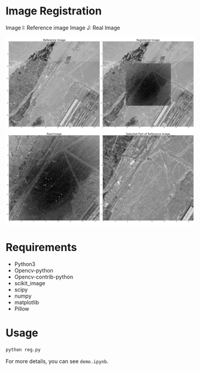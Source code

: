 # Image Registration
Image I: Reference image
Image J: Real Image

![Reg](./RegImg/RegImg_0.png)

# Requirements
+ Python3
+ Opencv-python
+ Opencv-contrib-python
+ scikit_image
+ scipy
+ numpy
+ matplotlib
+ Pillow

# Usage
```python
python reg.py
```
For more details, you can see `demo.ipynb`.
